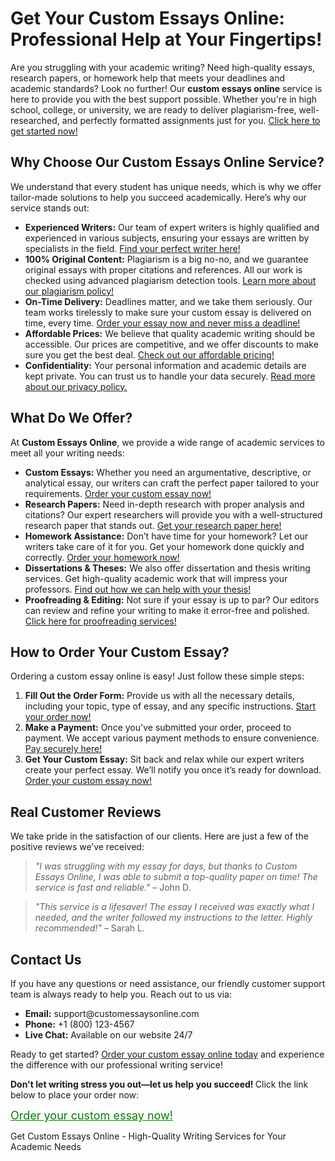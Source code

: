 <h1>Get Your Custom Essays Online: Professional Help at Your Fingertips!</h1>

<p>Are you struggling with your academic writing? Need high-quality essays, research papers, or homework help that meets your deadlines and academic standards? Look no further! Our <strong>custom essays online</strong> service is here to provide you with the best support possible. Whether you're in high school, college, or university, we are ready to deliver plagiarism-free, well-researched, and perfectly formatted assignments just for you. <a href="https://tinyurl.com/topessay?keyword=custom+essays+online">Click here to get started now!</a></p>

<h2>Why Choose Our Custom Essays Online Service?</h2>

<p>We understand that every student has unique needs, which is why we offer tailor-made solutions to help you succeed academically. Here’s why our service stands out:</p>

<ul>
    <li><strong>Experienced Writers:</strong> Our team of expert writers is highly qualified and experienced in various subjects, ensuring your essays are written by specialists in the field. <a href="https://tinyurl.com/topessay?keyword=custom+essays+online">Find your perfect writer here!</a></li>
    <li><strong>100% Original Content:</strong> Plagiarism is a big no-no, and we guarantee original essays with proper citations and references. All our work is checked using advanced plagiarism detection tools. <a href="https://tinyurl.com/topessay?keyword=custom+essays+online">Learn more about our plagiarism policy!</a></li>
    <li><strong>On-Time Delivery:</strong> Deadlines matter, and we take them seriously. Our team works tirelessly to make sure your custom essay is delivered on time, every time. <a href="https://tinyurl.com/topessay?keyword=custom+essays+online">Order your essay now and never miss a deadline!</a></li>
    <li><strong>Affordable Prices:</strong> We believe that quality academic writing should be accessible. Our prices are competitive, and we offer discounts to make sure you get the best deal. <a href="https://tinyurl.com/topessay?keyword=custom+essays+online">Check out our affordable pricing!</a></li>
    <li><strong>Confidentiality:</strong> Your personal information and academic details are kept private. You can trust us to handle your data securely. <a href="https://tinyurl.com/topessay?keyword=custom+essays+online">Read more about our privacy policy.</a></li>
</ul>

<h2>What Do We Offer?</h2>

<p>At <strong>Custom Essays Online</strong>, we provide a wide range of academic services to meet all your writing needs:</p>

<ul>
    <li><strong>Custom Essays:</strong> Whether you need an argumentative, descriptive, or analytical essay, our writers can craft the perfect paper tailored to your requirements. <a href="https://tinyurl.com/topessay?keyword=custom+essays+online">Order your custom essay now!</a></li>
    <li><strong>Research Papers:</strong> Need in-depth research with proper analysis and citations? Our expert researchers will provide you with a well-structured research paper that stands out. <a href="https://tinyurl.com/topessay?keyword=custom+essays+online">Get your research paper here!</a></li>
    <li><strong>Homework Assistance:</strong> Don’t have time for your homework? Let our writers take care of it for you. Get your homework done quickly and correctly. <a href="https://tinyurl.com/topessay?keyword=custom+essays+online">Order your homework now!</a></li>
    <li><strong>Dissertations & Theses:</strong> We also offer dissertation and thesis writing services. Get high-quality academic work that will impress your professors. <a href="https://tinyurl.com/topessay?keyword=custom+essays+online">Find out how we can help with your thesis!</a></li>
    <li><strong>Proofreading & Editing:</strong> Not sure if your essay is up to par? Our editors can review and refine your writing to make it error-free and polished. <a href="https://tinyurl.com/topessay?keyword=custom+essays+online">Click here for proofreading services!</a></li>
</ul>

<h2>How to Order Your Custom Essay?</h2>

<p>Ordering a custom essay online is easy! Just follow these simple steps:</p>

<ol>
    <li><strong>Fill Out the Order Form:</strong> Provide us with all the necessary details, including your topic, type of essay, and any specific instructions. <a href="https://tinyurl.com/topessay?keyword=custom+essays+online">Start your order now!</a></li>
    <li><strong>Make a Payment:</strong> Once you've submitted your order, proceed to payment. We accept various payment methods to ensure convenience. <a href="https://tinyurl.com/topessay?keyword=custom+essays+online">Pay securely here!</a></li>
    <li><strong>Get Your Custom Essay:</strong> Sit back and relax while our expert writers create your perfect essay. We’ll notify you once it’s ready for download. <a href="https://tinyurl.com/topessay?keyword=custom+essays+online">Order your custom essay now!</a></li>
</ol>

<h2>Real Customer Reviews</h2>

<p>We take pride in the satisfaction of our clients. Here are just a few of the positive reviews we’ve received:</p>

<blockquote>
    <p><em>"I was struggling with my essay for days, but thanks to Custom Essays Online, I was able to submit a top-quality paper on time! The service is fast and reliable."</em> – John D.</p>
</blockquote>
<blockquote>
    <p><em>"This service is a lifesaver! The essay I received was exactly what I needed, and the writer followed my instructions to the letter. Highly recommended!"</em> – Sarah L.</p>
</blockquote>

<h2>Contact Us</h2>

<p>If you have any questions or need assistance, our friendly customer support team is always ready to help you. Reach out to us via:</p>

<ul>
    <li><strong>Email:</strong> support@customessaysonline.com</li>
    <li><strong>Phone:</strong> +1 (800) 123-4567</li>
    <li><strong>Live Chat:</strong> Available on our website 24/7</li>
</ul>

<p>Ready to get started? <a href="https://tinyurl.com/topessay?keyword=custom+essays+online">Order your custom essay online today</a> and experience the difference with our professional writing service!</p>

<p><strong>Don't let writing stress you out—let us help you succeed! </strong> Click the link below to place your order now:</p>

<p><a href="https://tinyurl.com/topessay?keyword=custom+essays+online" style="font-size: 18px; color: green; text-decoration: underline;">Order your custom essay now!</a></p>
Get Custom Essays Online - High-Quality Writing Services for Your Academic Needs
